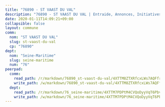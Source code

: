 ```yaml
---
title: "76890 - ST VAAST DU VAL"
description: "76890 - ST VAAST DU VAL | Entraide, Annonces, Initiatives"
date: 2020-01-11T14:09:21+09:00
collapsible: false
layout: commune
comm:
  nom: "ST VAAST DU VAL"
  slug: st-vaast-du-val
  cp: "76890"
dept:
  nom: "Seine-Maritime"
  slug: seine-maritime
  num: "76"
peerpad:
  comm:
    read_path: /r/markdown/76890_st-vaast-du-val/4XTTM8ZTXRfcxLWs7AQFfrLq5M7w9WJTPpJUBtUdDub4BBJcc
    write_path: /w/markdown/76890_st-vaast-du-val/4XTTM8ZTXRfcxLWs7AQFfrLq5M7w9WJTPpJUBtUdDub4BBJcc-K3TgTgGy3AGrKnrhX4XJWB3kqWdtnWA5ueE9iZQVL9AxGsG295Errjdk5W76t2fjn2qGevhDMR4cQhPp3eNsP8Sg3LyADHp6ZvMZKVvWLthaivPy63671SE8a54Zba3Va4U5bsZE
  dept:
    read_path: /r/markdown/76_seine-maritime/4XTTM7PDPtM4CVQoDyyVqT6Pbvj1SVtndpXJdTDsc7xwdMTdt
    write_path: /w/markdown/76_seine-maritime/4XTTM7PDPtM4CVQoDyyVqT6Pbvj1SVtndpXJdTDsc7xwdMTdt-K3TgUmo7Qwp8ZQz8qKFjC8WCY27ypEpX2c8BXeSV9rrPY1zRZn2SrYwkBXF8VnHkcepiXsccFfKHYuT2JNgSMXxLRaUGRu6o5B3BB15nZxEho97cTz3yC4eRTX4hZM1hcyAZrn8r
---
```


